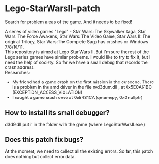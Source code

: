 # Lego-StarWarsII-patch
Search for problem areas of the game. And it needs to be fixed!

A series of video games "Lego" - Star Wars: The Skywalker Saga, Star Wars: The Force Awakens, Star Wars: The Video Game, Star Wars II: The original Trilogy, Star Wars:The Complete Saga has crashes on Windows 7/8/10/11.  
This repository is aimed at Lego Star Wars II. But I'm sure the rest of the Lego series games have similar problems.
I would like to try to fix it, but I need the help of society. So far we have a small debug that records the crash address.  
Researches:  
- My friend had a game crash on the first mission in the cutscene. There is a problem in the amd driver in the file nvd3dum.dll , at 0x5E0A61BC (EXCEPTION_ACCESS_VIOLATION)  
- I caught a game crash once at 0x5481CA (qmemcpy, 0x0 nullptr)  
  
## How to install its small debugger? ##
d3d9.dll put it in the folder with the game (where LegoStarWarsII.exe )  
  
## Does this patch fix bugs? ##
At the moment, we need to collect all the existing errors. So far, this patch does nothing but collect error data.
